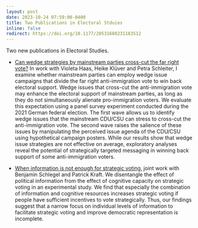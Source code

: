 ```yaml
---
layout: post
date: 2023-10-24 07:59:00-0400
title: Two Publications in Electoral Stduies
inline: false
redirect: https://doi.org/10.1177/20531680231183512
---
```


Two new publications in Electoral Studies.  

- [Can wedge strategies by mainstream parties cross-cut the far right vote?](https://doi.org/10.1016/j.electstud.2023.102617) In work with Violeta Haas, Heike Klüver and Petra Schleiter, I examine whether mainstream parties can employ wedge issue campaigns that divide the far right anti-immigration vote to win back electoral support. Wedge issues that cross-cut the anti-immigration vote may enhance the electoral support of mainstream parties, as long as they do not simultaneously alienate pro-immigration voters. We evaluate this expectation using a panel survey experiment conducted during the 2021 German federal election. The first wave allows us to identify wedge issues that the mainstream CDU/CSU can stress to cross-cut the anti-immigration vote. The second wave raises the salience of these issues by manipulating the perceived issue agenda of the CDU/CSU using hypothetical campaign posters. While our results show that wedge issue strategies are not effective on average, exploratory analyses reveal the potential of strategically targeted messaging in winning back support of some anti-immigration voters.

- [When information is not enough for strategic voting](https://doi.org/10.1016/j.electstud.2023.102692), joint work with Benjamin Schlegel and Patrick Kraft.  We disentangle the effect of political information from the effect of cognitive capacity on strategic voting in an experimental study. We find that especially the combination of information and cognitive resources increases strategic voting if people have sufficient incentives to vote strategically. Thus, our findings suggest that a narrow focus on individual levels of information to facilitate strategic voting and improve democratic representation is incomplete.